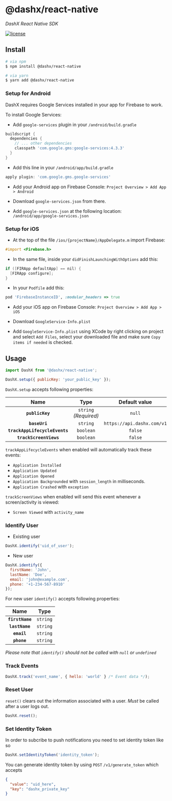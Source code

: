 # @dashx/react-native

_DashX React Native SDK_

<p>
  <a href="/LICENSE">
    <img src="https://badgen.net/badge/license/MIT/blue" alt="license"/>
  </a>
</p>

## Install

```sh
# via npm
$ npm install @dashx/react-native

# via yarn
$ yarn add @dashx/react-native
```

### Setup for Android

DashX requires Google Services installed in your app for Firebase to work.

To install Google Services:

- Add `google-services` plugin in your `/android/build.gradle`

```gradle
buildscript {
  dependencies {
    // ... other dependencies
    classpath 'com.google.gms:google-services:4.3.3'
  }
}
```

- Add this line in your `/android/app/build.gradle`

```gradle
apply plugin: 'com.google.gms.google-services'
```

- Add your Android app on Firebase Console: `Project Overview > Add App > Android`

- Download `google-services.json` from there.

- Add `google-services.json` at the following location: `/android/app/google-services.json`

### Setup for iOS

- At the top of the file `/ios/{projectName}/AppDelegate.m` import Firebase:

```objective-c
#import <Firebase.h>
```

- In the same file, inside your `didFinishLaunchingWithOptions` add this:

```objective-c
if ([FIRApp defaultApp] == nil) {
  [FIRApp configure];
}
```

- In your `Podfile` add this:

```ruby
pod 'FirebaseInstanceID', :modular_headers => true
```

- Add your iOS app on Firebase Console: `Project Overview > Add App > iOS`

- Download `GoogleService-Info.plist`

- Add `GoogleService-Info.plist` using XCode by right clicking on project and select `Add Files`, select your downloaded file and make sure `Copy items if needed` is checked.

## Usage

```javascript
import DashX from '@dashx/react-native';

DashX.setup({ publicKey: 'your_public_key' });
```

`DashX.setup` accepts following properties:

|Name|Type|Default value|
|:---:|:--:|:---:|
|**`publicKey`**|`string` _(Required)_ |`null`|
|**`baseUri`**|`string`|`https://api.dashx.com/v1`|
|**`trackAppLifecycleEvents`**|`boolean`|`false`|
|**`trackScreenViews`**|`boolean`|`false`|

`trackAppLifecycleEvents` when enabled will automatically track these events:

- `Application Installed`
- `Application Updated`
- `Application Opened`
- `Application Backgrounded` with `session_length` in milliseconds.
- `Application Crashed` with `exception`

`trackScreenViews` when enabled will send this event whenever a screen/activity is viewed:

- `Screen Viewed` with `activity_name`

### Identify User

- Existing user

```javascript
DashX.identify('uid_of_user');
```

- New user

```javascript
DashX.identify({
  firstName: 'John',
  lastName: 'Doe',
  email: 'john@example.com',
  phone: '+1-234-567-8910'
});
```

For new user `identify()` accepts following properties:

|Name|Type|
|:---:|:--:|
|**`firstName`**|`string`|
|**`lastName`**|`string`|
|**`email`**|`string`|
|**`phone`**|`string`|

*Please note that `identify()` should not be called with `null` or `undefined`*

### Track Events

```javascript
DashX.track('event_name', { hello: 'world' } /* Event data */);
```

### Reset User

`reset()` clears out the information associated with a user. *Must* be called after a user logs out.

```javascript
DashX.reset();
```

### Set Identity Token

In order to subcribe to push notifications you need to set identity token like so

```javascript
DashX.setIdentityToken('identity_token');
```

You can generate identity token by using `POST` `/v1/generate_token` which accepts

```json
{
  "value": "uid_here",
  "key": "dashx_private_key"
}
```
